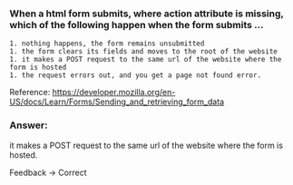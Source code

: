 ### When a html form submits, where action attribute is missing, which of the following happen when the form submits ...

```
1. nothing happens, the form remains unsubmitted
1. the form clears its fields and moves to the root of the website
1. it makes a POST request to the same url of the website where the form is hosted
1. the request errors out, and you get a page not found error.
```

Reference: https://developer.mozilla.org/en-US/docs/Learn/Forms/Sending_and_retrieving_form_data

### Answer:
it makes a POST request to the same url of the website where the form is hosted.

Feedback -> Correct